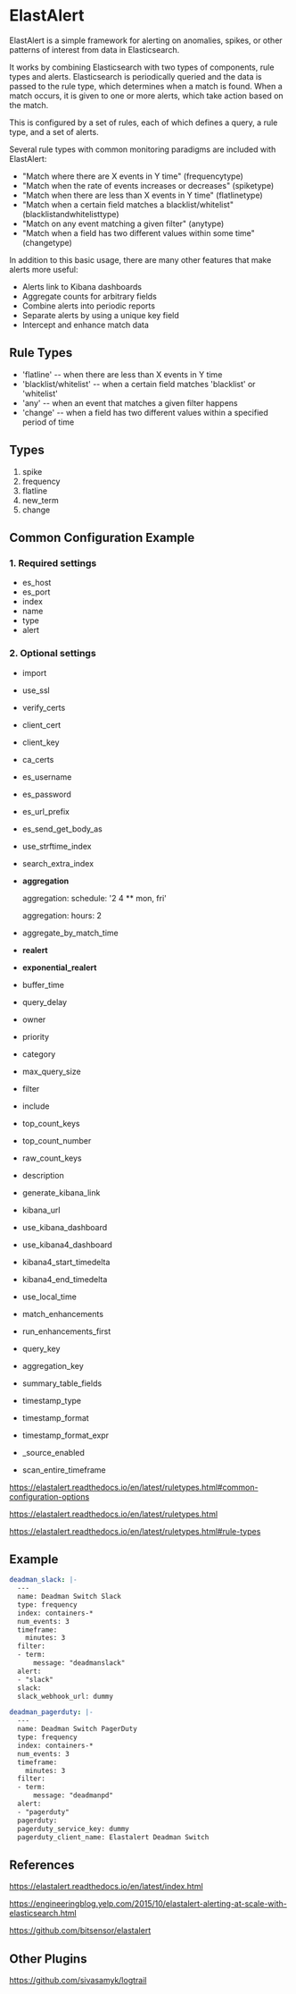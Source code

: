 # ElastAlert

ElastAlert is a simple framework for alerting on anomalies, spikes, or other patterns of interest from data in Elasticsearch.

It works by combining Elasticsearch with two types of components, rule types and alerts. Elasticsearch is periodically queried and the data is passed to the rule type, which determines when a match is found. When a match occurs, it is given to one or more alerts, which take action based on the match.

This is configured by a set of rules, each of which defines a query, a rule type, and a set of alerts.

Several rule types with common monitoring paradigms are included with ElastAlert:

- "Match where there are X events in Y time" (frequencytype)
- "Match when the rate of events increases or decreases" (spiketype)
- "Match when there are less than X events in Y time" (flatlinetype)
- "Match when a certain field matches a blacklist/whitelist" (blacklistandwhitelisttype)
- "Match on any event matching a given filter" (anytype)
- "Match when a field has two different values within some time" (changetype)

In addition to this basic usage, there are many other features that make alerts more useful:

- Alerts link to Kibana dashboards
- Aggregate counts for arbitrary fields
- Combine alerts into periodic reports
- Separate alerts by using a unique key field
- Intercept and enhance match data

## Rule Types

- 'flatline' -- when there are less than X events in Y time
- 'blacklist/whitelist' -- when a certain field matches 'blacklist' or 'whitelist'
- 'any' -- when an event that matches a given filter happens
- 'change' -- when a field has two different values within a specified period of time

## Types

1. spike
2. frequency
3. flatline
4. new_term
5. change

## Common Configuration Example

### 1. Required settings

   - es_host
   - es_port
   - index
   - name
   - type
   - alert

### 2. Optional settings

   - import
   - use_ssl
   - verify_certs
   - client_cert
   - client_key
   - ca_certs
   - es_username
   - es_password
   - es_url_prefix
   - es_send_get_body_as
   - use_strftime_index
   - search_extra_index
   - **aggregation**

      aggregation:
      schedule: '2 4 ** mon, fri'

      aggregation:
      hours: 2

   - aggregate_by_match_time
   - **realert**
   - **exponential_realert**
   - buffer_time
   - query_delay
   - owner
   - priority
   - category
   - max_query_size
   - filter
   - include
   - top_count_keys
   - top_count_number
   - raw_count_keys
   - description
   - generate_kibana_link
   - kibana_url
   - use_kibana_dashboard
   - use_kibana4_dashboard
   - kibana4_start_timedelta
   - kibana4_end_timedelta
   - use_local_time
   - match_enhancements
   - run_enhancements_first
   - query_key
   - aggregation_key
   - summary_table_fields
   - timestamp_type
   - timestamp_format
   - timestamp_format_expr
   - _source_enabled
   - scan_entire_timeframe

https://elastalert.readthedocs.io/en/latest/ruletypes.html#common-configuration-options

https://elastalert.readthedocs.io/en/latest/ruletypes.html

https://elastalert.readthedocs.io/en/latest/ruletypes.html#rule-types

## Example

```yaml
deadman_slack: |-
  ---
  name: Deadman Switch Slack
  type: frequency
  index: containers-*
  num_events: 3
  timeframe:
    minutes: 3
  filter:
  - term:
      message: "deadmanslack"
  alert:
  - "slack"
  slack:
  slack_webhook_url: dummy

deadman_pagerduty: |-
  ---
  name: Deadman Switch PagerDuty
  type: frequency
  index: containers-*
  num_events: 3
  timeframe:
    minutes: 3
  filter:
  - term:
      message: "deadmanpd"
  alert:
  - "pagerduty"
  pagerduty:
  pagerduty_service_key: dummy
  pagerduty_client_name: Elastalert Deadman Switch
```

## References

https://elastalert.readthedocs.io/en/latest/index.html

https://engineeringblog.yelp.com/2015/10/elastalert-alerting-at-scale-with-elasticsearch.html

https://github.com/bitsensor/elastalert

## Other Plugins

https://github.com/sivasamyk/logtrail
